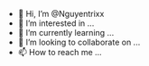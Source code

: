 - 👋 Hi, I’m @Nguyentrixx
- 👀 I’m interested in ...
- 🌱 I’m currently learning ...
- 💞️ I’m looking to collaborate on ...
- 📫 How to reach me ...

<!---
Nguyentrixx/Nguyentrixx is a ✨ special ✨ repository because its `README.md` (this file) appears on your GitHub profile.
You can click the Preview link to take a look at your changes.
--->
